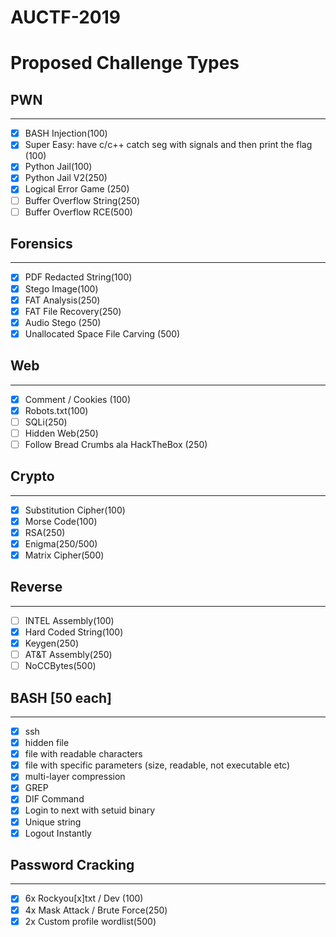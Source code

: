 # AUCTF-2019

# Proposed Challenge Types


## PWN
----------
- [x] BASH Injection(100)
- [x] Super Easy: have c/c++ catch seg with signals and then print the flag (100)
- [x] Python Jail(100)
- [x] Python Jail V2(250)
- [x] Logical Error Game (250)
- [ ] Buffer Overflow String(250)
- [ ] Buffer Overflow RCE(500)

## Forensics
--------------
- [x] PDF Redacted String(100)
- [x] Stego Image(100)
- [x] FAT Analysis(250)
- [x] FAT File Recovery(250)
- [x] Audio Stego (250)
- [x] Unallocated Space File Carving (500)

## Web
-----------
- [x] Comment / Cookies (100)
- [x] Robots.txt(100)
- [ ] SQLi(250)
- [ ] Hidden Web(250)
- [ ] Follow Bread Crumbs ala HackTheBox (250)

## Crypto
-------------
- [x] Substitution Cipher(100)
- [x] Morse Code(100)
- [x] RSA(250)
- [x] Enigma(250/500)
- [x] Matrix Cipher(500)

## Reverse
--------------
- [ ] INTEL Assembly(100)
- [x] Hard Coded String(100)
- [x] Keygen(250)
- [ ] AT&T Assembly(250)
- [ ] NoCCBytes(500)

## BASH [50 each]
-----------
- [x] ssh
- [x] hidden file
- [x] file with readable characters
- [x] file with specific parameters (size, readable, not executable etc)
- [x] multi-layer compression
- [x] GREP
- [x] DIF Command
- [x] Login to next with setuid binary
- [x] Unique string
- [x] Logout Instantly

## Password Cracking
-----------------------
- [x] 6x Rockyou[x]txt / Dev (100)
- [x] 4x Mask Attack / Brute Force(250)
- [x] 2x Custom profile wordlist(500)
